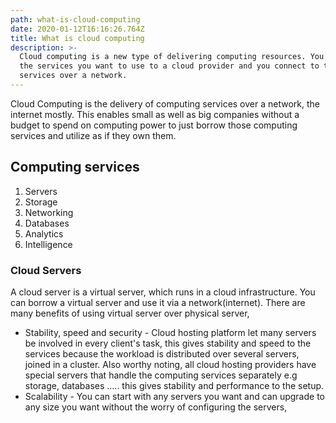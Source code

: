 ```yaml
---
path: what-is-cloud-computing
date: 2020-01-12T16:16:26.764Z
title: What is cloud computing
description: >-
  Cloud computing is a new type of delivering computing resources. You pay for
  the services you want to use to a cloud provider and you connect to those
  services over a network.
---
```

Cloud Computing is the delivery of computing services over a network, the internet mostly. This enables small as well as big companies without a budget to spend on computing power to just borrow those computing services and utilize as if they own them. 

## Computing services

1. Servers
2. Storage
3. Networking
4. Databases
5. Analytics
6. Intelligence

<h3>Cloud Servers</h3>

A cloud server is a virtual server, which runs in a cloud infrastructure.  You can borrow a virtual server and use it via a network(internet). There are many benefits of using virtual server over physical server,

* Stability, speed and security - Cloud hosting platform let many servers be involved in every client's task, this gives stability and speed to the services because the workload is distributed over several servers, joined in a cluster. Also worthy noting, all cloud hosting providers have special servers that handle the computing services separately e.g storage, databases ..... this gives stability and performance to the setup.
* Scalability - You can start with any servers you want and can upgrade to any size you want without the worry of configuring the servers,
